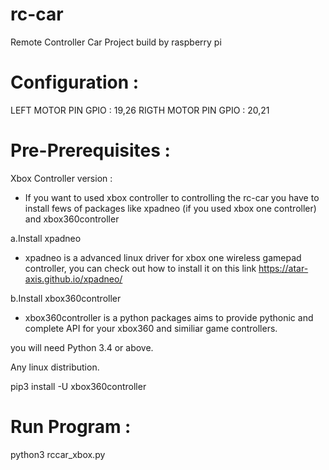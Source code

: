# rc-car
Remote Controller Car Project build by raspberry pi

# Configuration :
LEFT MOTOR PIN GPIO : 19,26
RIGTH MOTOR PIN GPIO : 20,21


# Pre-Prerequisites :

Xbox Controller version :
- If you want to used xbox controller to controlling the rc-car you have to install fews of packages like xpadneo (if you used xbox one controller) and xbox360controller

a.Install xpadneo
- xpadneo is a advanced linux driver for xbox one wireless gamepad controller, you can check out how to install it on this link https://atar-axis.github.io/xpadneo/

b.Install xbox360controller
- xbox360controller is a python packages aims to provide pythonic and complete API for your xbox360 and similiar game controllers.
 
 you will need Python 3.4 or above.
 
 Any linux distribution.
 
 pip3 install -U xbox360controller
 
 # Run Program :
 python3 rccar_xbox.py
